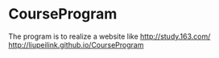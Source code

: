 # CourseProgram
The program is to realize a website like http://study.163.com/
http://liupeilink.github.io/CourseProgram
